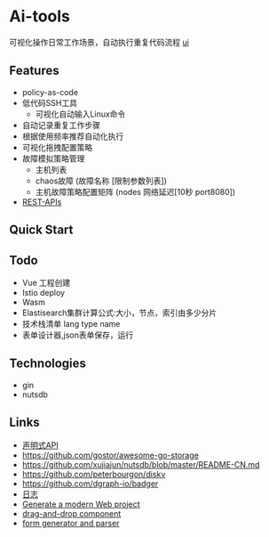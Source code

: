 # Ai-tools
可视化操作日常工作场景，自动执行重复代码流程
[ui](https://github.com/yusys-cloud/ai-tools-ui)
## Features
* policy-as-code
* 低代码SSH工具
    * 可视化自动输入Linux命令
* 自动记录重复工作步骤
* 根据使用频率推荐自动化执行
* 可视化拖拽配置策略
* 故障模拟策略管理
    * 主机列表
    * chaos故障 (故障名称 [限制参数列表])
    * 主机故障策略配置矩阵 (nodes 网络延迟[10秒 port8080])
* [REST-APIs](./docs/rest-api.md)
## Quick Start

## Todo
- Vue 工程创建
- Istio deploy
- Wasm
- Elastisearch集群计算公式:大小，节点，索引由多少分片
- 技术栈清单 lang type name
- 表单设计器,json表单保存，运行

## Technologies
- gin
- nutsdb

## Links 
- [声明式API](https://skyao.io/learning-cloudnative/declarative)
- https://github.com/gostor/awesome-go-storage
- https://github.com/xujiajun/nutsdb/blob/master/README-CN.md
- https://github.com/peterbourgon/diskv
- https://github.com/dgraph-io/badger
- [日志](github.com/sirupsen/logrus)
- [Generate a modern Web project](https://github.com/Shpota/goxygen)
- [drag-and-drop component](https://github.com/SortableJS/Vue.Draggable)
- [form generator and parser](https://github.com/JakHuang/form-generator)